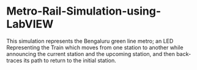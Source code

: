 # Metro-Rail-Simulation-using-LabVIEW
This simulation represents the Bengaluru green line metro; an LED  Representing the Train which moves from one station to another while announcing the current station and the upcoming station, and then back-traces its path to return to the initial station.
